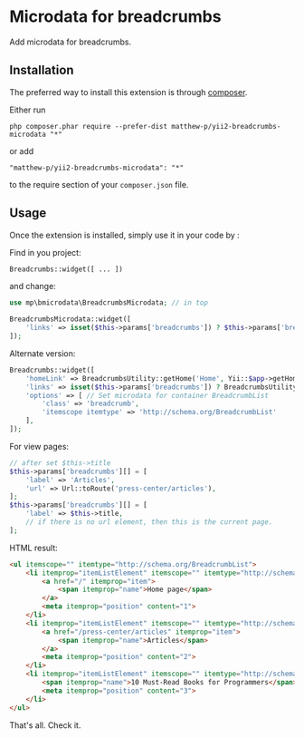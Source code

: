 Microdata for breadcrumbs
=========================
Add microdata for breadcrumbs.

Installation
------------

The preferred way to install this extension is through [composer](http://getcomposer.org/download/).

Either run

```
php composer.phar require --prefer-dist matthew-p/yii2-breadcrumbs-microdata "*"
```

or add

```
"matthew-p/yii2-breadcrumbs-microdata": "*"
```

to the require section of your `composer.json` file.


Usage
-----

Once the extension is installed, simply use it in your code by  :

Find in you project:
```php
Breadcrumbs::widget([ ... ])
```

and change:

```php
use mp\bmicrodata\BreadcrumbsMicrodata; // in top

BreadcrumbsMicrodata::widget([
    'links' => isset($this->params['breadcrumbs']) ? $this->params['breadcrumbs'] : [], // For PHP7 'links' => $this->params['breadcrumbs'] ?? [] 
]);
```

Alternate version:
```php
Breadcrumbs::widget([     
    'homeLink' => BreadcrumbsUtility::getHome('Home', Yii::$app->getHomeUrl()), // Link home page with microdata
    'links' => isset($this->params['breadcrumbs']) ? BreadcrumbsUtility::UseMicroData($this->params['breadcrumbs']) : [], // Get other links with microdata    
    'options' => [ // Set microdata for container BreadcrumbList         
        'class' => 'breadcrumb',         
        'itemscope itemtype' => 'http://schema.org/BreadcrumbList'     
    ], 
]);
```

For view pages:
```php
// after set $this->title
$this->params['breadcrumbs'][] = [
    'label' => 'Articles',
    'url' => Url::toRoute('press-center/articles'),
];
$this->params['breadcrumbs'][] = [
    'label' => $this->title,
    // if there is no url element, then this is the current page.
];
```

HTML result:
```html
<ul itemscope="" itemtype="http://schema.org/BreadcrumbList">
    <li itemprop="itemListElement" itemscope="" itemtype="http://schema.org/ListItem">
        <a href="/" itemprop="item">
            <span itemprop="name">Home page</span>
        </a>
        <meta itemprop="position" content="1">
    </li>
    <li itemprop="itemListElement" itemscope="" itemtype="http://schema.org/ListItem">
        <a href="/press-center/articles" itemprop="item">
            <span itemprop="name">Articles</span>
        </a>
        <meta itemprop="position" content="2">
    </li>
    <li itemprop="itemListElement" itemscope="" itemtype="http://schema.org/ListItem" class="text-light" style="opacity: 0.65;">
        <span itemprop="name">10 Must-Read Books for Programmers</span>
        <meta itemprop="position" content="3">
    </li>
</ul>
```

That's all. Check it.